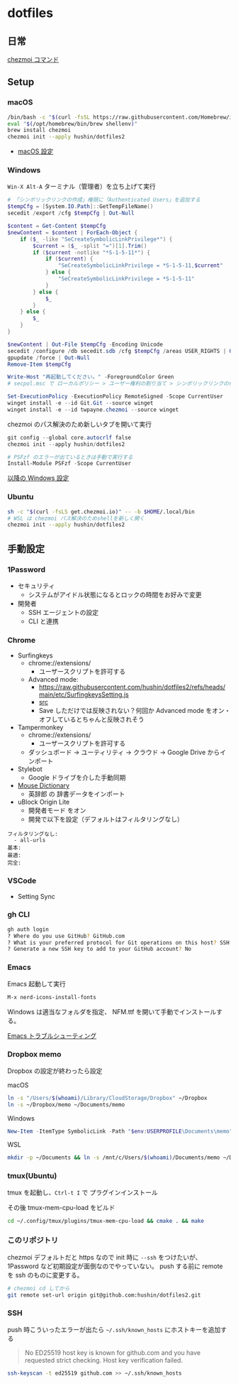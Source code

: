 # dotfiles

## 日常

[chezmoi コマンド](./docs/chezmoi-cheat-sheet.md)

## Setup

### macOS

```sh
/bin/bash -c "$(curl -fsSL https://raw.githubusercontent.com/Homebrew/install/HEAD/install.sh)"
eval "$(/opt/homebrew/bin/brew shellenv)"
brew install chezmoi
chezmoi init --apply hushin/dotfiles2
```

- [macOS 設定](./docs/macos.md)

### Windows

`Win-X Alt-A` ターミナル（管理者）を立ち上げて実行

```powershell
# 「シンボリックリンクの作成」権限に「Authenticated Users」を追加する
$tempCfg = [System.IO.Path]::GetTempFileName()
secedit /export /cfg $tempCfg | Out-Null

$content = Get-Content $tempCfg
$newContent = $content | ForEach-Object {
    if ($_ -like "SeCreateSymbolicLinkPrivilege*") {
        $current = ($_ -split "=")[1].Trim()
        if ($current -notlike "*S-1-5-11*") {
            if ($current) {
                "SeCreateSymbolicLinkPrivilege = *S-1-5-11,$current"
            } else {
                "SeCreateSymbolicLinkPrivilege = *S-1-5-11"
            }
        } else {
            $_
        }
    } else {
        $_
    }
}

$newContent | Out-File $tempCfg -Encoding Unicode
secedit /configure /db secedit.sdb /cfg $tempCfg /areas USER_RIGHTS | Out-Null
gpupdate /force | Out-Null
Remove-Item $tempCfg

Write-Host "再起動してください。" -ForegroundColor Green
# secpol.msc で ローカルポリシー > ユーザー権利の割り当て > シンボリックリンクの作成 で確認できます
```

```powershell
Set-ExecutionPolicy -ExecutionPolicy RemoteSigned -Scope CurrentUser
winget install -e --id Git.Git --source winget
winget install -e --id twpayne.chezmoi --source winget
```

chezmoi のパス解決のため新しいタブを開いて実行

```powershell
git config --global core.autocrlf false
chezmoi init --apply hushin/dotfiles2
```

```powershell
# PSFzf のエラーが出ているときは手動で実行する
Install-Module PSFzf -Scope CurrentUser
```

[以降の Windows 設定](./docs/windows.md)

### Ubuntu

```sh
sh -c "$(curl -fsLS get.chezmoi.io)" -- -b $HOME/.local/bin
# WSL は chezmoi パス解決のためshellを新しく開く
chezmoi init --apply hushin/dotfiles2
```

## 手動設定

### 1Password

- セキュリティ
  - システムがアイドル状態になるとロックの時間をお好みで変更
- 開発者
  - SSH エージェントの設定
  - CLI と連携

### Chrome

- Surfingkeys
  - chrome://extensions/
    - ユーザースクリプトを許可する
  - Advanced mode:
    - https://raw.githubusercontent.com/hushin/dotfiles2/refs/heads/main/etc/SurfingkeysSetting.js
    - [src](./etc/SurfingkeysSetting.js)
    - Save しただけでは反映されない？何回か Advanced mode をオン・オフしているとちゃんと反映されそう
- Tampermonkey
  - chrome://extensions/
    - ユーザースクリプトを許可する
  - ダッシュボード → ユーティリティ → クラウド → Google Drive からインポート
- Stylebot
  - Google ドライブを介した手動同期
- [Mouse Dictionary](https://qiita.com/wtetsu/items/c43232c6c44918e977c9)
  - 英辞郎 の 辞書データをインポート
- uBlock Origin Lite
  - 開発者モード をオン
  - 開発で以下を設定（デフォルトはフィルタリングなし）

```
フィルタリングなし:
  - all-urls
基本:
最適:
完全:
```

### VSCode

- Setting Sync

### gh CLI

```sh
gh auth login
? Where do you use GitHub? GitHub.com
? What is your preferred protocol for Git operations on this host? SSH
? Generate a new SSH key to add to your GitHub account? No
```

### Emacs

Emacs 起動して実行

```sh
M-x nerd-icons-install-fonts
```

Windows は適当なフォルダを指定、 NFM.ttf を開いて手動でインストールする。

[Emacs トラブルシューティング](docs/emacs.md)

### Dropbox memo

Dropbox の設定が終わったら設定

macOS

```sh
ln -s "/Users/$(whoami)/Library/CloudStorage/Dropbox" ~/Dropbox
ln -s ~/Dropbox/memo ~/Documents/memo
```

Windows

```powershell
New-Item -ItemType SymbolicLink -Path "$env:USERPROFILE\Documents\memo" -Value "$env:USERPROFILE\Dropbox\memo"
```

WSL

```sh
mkdir -p ~/Documents && ln -s /mnt/c/Users/$(whoami)/Documents/memo ~/Documents/memo
```

### tmux(Ubuntu)

tmux を起動し、`Ctrl-t I` で プラグインインストール

その後 tmux-mem-cpu-load をビルド

```sh
cd ~/.config/tmux/plugins/tmux-mem-cpu-load && cmake . && make
```

### このリポジトリ

chezmoi デフォルトだと https なので init 時に `--ssh` をつけたいが、1Password など初期設定が面倒なのでやっていない。
push する前に remote を ssh のものに変更する。

```sh
# chezmoi cd してから
git remote set-url origin git@github.com:hushin/dotfiles2.git
```

### SSH

push 時こういったエラーが出たら `~/.ssh/known_hosts` にホストキーを追加する

> No ED25519 host key is known for github.com and you have requested strict checking.
> Host key verification failed.

```sh
ssh-keyscan -t ed25519 github.com >> ~/.ssh/known_hosts
```
